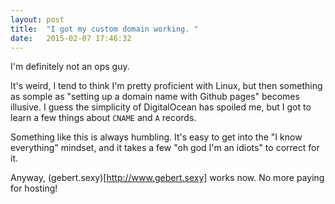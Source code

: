 ```yaml
---
layout: post
title:  "I got my custom domain working. "
date:   2015-02-07 17:46:32
---
```


I'm definitely not an ops guy.  

It's weird, I tend to think I'm pretty proficient with Linux, but then something as somple as "setting up a domain name with Github pages" becomes illusive.  I guess the simplicity of DigitalOcean has spoiled me, but I got to learn a few things about `CNAME` and `A` records. 

Something like this is always humbling.  It's easy to get into the "I know everything" mindset, and it takes a few "oh god I'm an idiots" to correct for it. 

Anyway, (gebert.sexy)[http://www.gebert.sexy] works now.  No more paying for hosting!

